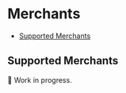 # Merchants

- [Supported Merchants](#supported-merchants)

<a name="supported-merchants"></a>

## Supported Merchants

🚧 Work in progress.
